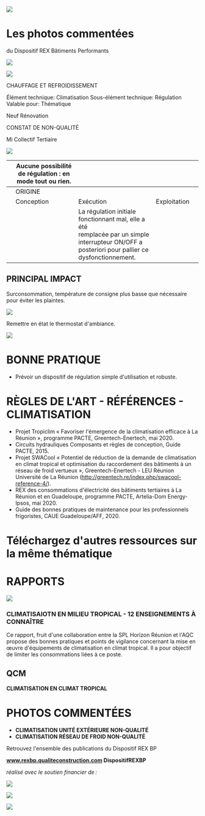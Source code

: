 ![](<images/Régulation climatisation en tout ou rien/_page_0_Picture_0.jpeg>)

# Les photos commentées

du Dispositif REX Bâtiments Performants

![](<images/Régulation climatisation en tout ou rien/_page_0_Picture_3.jpeg>)

![](<images/Régulation climatisation en tout ou rien/_page_0_Picture_4.jpeg>)

CHAUFFAGE ET REFROIDISSEMENT

Élément technique: Climatisation Sous-élément technique: Régulation Valable pour: Thématique

 Neuf Rénovation

CONSTAT DE NON-QUALITÉ

 Mi Collectif Tertiaire

![](<images/Régulation climatisation en tout ou rien/_page_0_Picture_11.jpeg>)

|  | Aucune possibilité de régulation : en mode tout ou rien. |                                                                                                                                                       |              |  |
|--|----------------------------------------------------------|-------------------------------------------------------------------------------------------------------------------------------------------------------|--------------|--|
|  | ORIGINE                                                  |                                                                                                                                                       |              |  |
|  | Conception                                               | Exécution                                                                                                                                             | Exploitation |  |
|  |                                                          | La régulation initiale fonctionnant mal, elle a été<br>remplacée par un simple interrupteur ON/OFF a<br>posteriori pour pallier ce dysfonctionnement. |              |  |

## PRINCIPAL IMPACT

Surconsommation, température de consigne plus basse que nécessaire pour éviter les plaintes.

![](<images/Régulation climatisation en tout ou rien/_page_0_Picture_16.jpeg>)

Remettre en état le thermostat d'ambiance.

![](<images/Régulation climatisation en tout ou rien/_page_0_Picture_18.jpeg>)

# BONNE PRATIQUE

- Prévoir un dispositif de régulation simple d'utilisation et robuste.
# RÈGLES DE L'ART - RÉFÉRENCES - CLIMATISATION

- Projet Tropiclim « Favoriser l'émergence de la climatisation efficace à La Réunion », programme PACTE, Greentech-Enertech, mai 2020.
- Circuits hydrauliques Composants et règles de conception, Guide PACTE, 2015.
- Projet SWACool « Potentiel de réduction de la demande de climatisation en climat tropical et optimisation du raccordement des bâtiments à un réseau de froid vertueux », Greentech-Enertech - LEU Réunion Université de La Réunion (http://greentech.re/index.php/swacool-reference-4/).
- REX des consommations d'électricité des bâtiments tertiaires à La Réunion et en Guadeloupe, programme PACTE, Artelia-Dom Energy-Ipsos, mai 2020.
- Guide des bonnes pratiques de maintenance pour les professionnels frigoristes, CAUE Guadeloupe/AFF, 2020.

# Téléchargez d'autres ressources sur la même thématique

# RAPPORTS

![](<images/Régulation climatisation en tout ou rien/_page_1_Picture_8.jpeg>)

### **CLIMATISAIOTN EN MILIEU TROPICAL - 12 ENSEIGNEMENTS À CONNAÎTRE**

Ce rapport, fruit d'une collaboration entre la SPL Horizon Réunion et l'AQC propose des bonnes pratiques et points de vigilance concernant la mise en œuvre d'équipements de climatisation en climat tropical. Il a pour objectif de limiter les consommations liées à ce poste.

## QCM

**CLIMATISATION EN CLIMAT TROPICAL**

# PHOTOS COMMENTÉES

- **CLIMATISATION UNITÉ EXTÉRIEURE NON-QUALITÉ**
- **CLIMATISATION RÉSEAU DE FROID NON-QUALITÉ**

Retrouvez l'ensemble des publications du Dispositif REX BP

**www.rexbp.qualiteconstruction.com DispositifREXBP**

*réalisé avec le soutien financier de :*

![](<images/Régulation climatisation en tout ou rien/_page_1_Picture_20.jpeg>)

![](<images/Régulation climatisation en tout ou rien/_page_1_Picture_21.jpeg>)

![](<images/Régulation climatisation en tout ou rien/_page_1_Picture_22.jpeg>)
